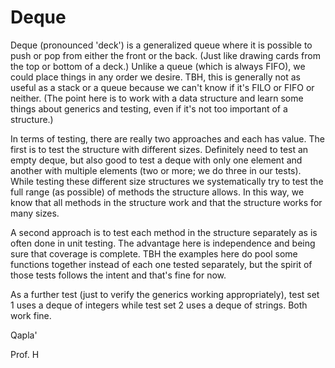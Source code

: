 # Deque

Deque (pronounced 'deck') is a generalized queue where it is possible to push or pop from either the front or the back. (Just like drawing cards from the top or bottom of a deck.)  Unlike a queue (which is always FIFO), we could place things in any order we desire.  TBH, this is generally not as useful as a stack or a queue because we can't know if it's FILO or FIFO or neither. (The point here is to work with a data structure and learn some things about generics and testing, even if it's not too important of a structure.)

In terms of testing, there are really two approaches and each has value.  The first is to test the structure with different sizes.  Definitely need to test an empty deque, but also good to test a deque with only one element and another with multiple elements (two or more; we do three in our tests). While testing these different size structures we systematically try to test the full range (as possible) of methods the structure allows.  In this way, we know that all methods in the structure work and that the structure works for many sizes.

A second approach is to test each method in the structure separately as is often done in unit testing. The advantage here is independence and being sure that coverage is complete.  TBH the examples here do pool some functions together instead of each one tested separately, but the spirit of those tests follows the intent and that's fine for now.

As a further test (just to verify the generics working appropriately), test set 1 uses a deque of integers while test set 2 uses a deque of strings.  Both work fine.

Qapla'

Prof. H